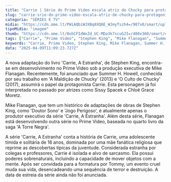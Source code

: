 ```yaml
---
title: "Carrie | Série do Prime Video escala atriz de Chucky para protagonista"
slug: "carrie-srie-do-prime-video-escala-atriz-de-chucky-para-protagonista"
categoria: "SÉRIES E TV"
midia: "https://cdn.ome.lt/PWiAQbiWJXBq8XQ6E_WJmyTszh4=/987x0/smart/uploads/conteudo/fotos/carrie_1_WxzQkz7.jpg"
tipoMidia: "imagem"
thumb: "https://cdn.ome.lt/0ohCFIdWxZd_UC-MDa3k7scuGJI=/480x360/smart/extras/conteudos/summer-h-howell.jpg"
tags: ["Carrie", "Prime Video", "Stephen King", "Mike Flanagan", "Summer H. Howell", "Chucky", "adaptação literária", "poderes sobrenaturais"]
keywords: "Carrie, Prime Video, Stephen King, Mike Flanagan, Summer H. Howell, Chucky, adaptação literária, poderes sobrenaturais"
data: "2025-04-09T11:09:23.727Z"
---
```


A nova adaptação do livro 'Carrie, A Estranha', de Stephen King, encontra-se em desenvolvimento no Prime Video sob a produção executiva de Mike Flanagan. Recentemente, foi anunciado que Summer H. Howell, conhecida por seu trabalho em 'A Maldição de Chucky' (2013) e 'O Culto de Chucky' (2017), assumirá o papel da protagonista Carrie. Esta personagem já foi interpretada no passado por atrizes como Sissy Spacek e Chloë Grace Moretz.

Mike Flanagan, que tem um histórico de adaptações de obras de Stephen King, como 'Doutor Sono' e 'Jogo Perigoso', é atualmente apenas o produtor executivo da série 'Carrie, A Estranha'. Além desta série, Flanagan está desenvolvendo outra série no Prime Video, baseada no quarto livro da saga 'A Torre Negra'.

A série 'Carrie, A Estranha' conta a história de Carrie, uma adolescente tímida e solitária de 16 anos, dominada por uma mãe fanática religiosa que reprime as descobertas típicas da juventude. Considerada estranha por colegas e professores, Carrie é isolada e alvo de sarcasmo. Ela possui poderes sobrenaturais, incluindo a capacidade de mover objetos com a mente. Após ser convidada para a formatura por Tommy, um evento cruel muda sua vida, desencadeando uma sequência de terror e destruição. A data de estreia da série ainda não foi anunciada.